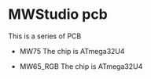 # MWStudio pcb

This is a series of PCB
* MW75 The chip is ATmega32U4

* MW65_RGB The chip is ATmega32U4


